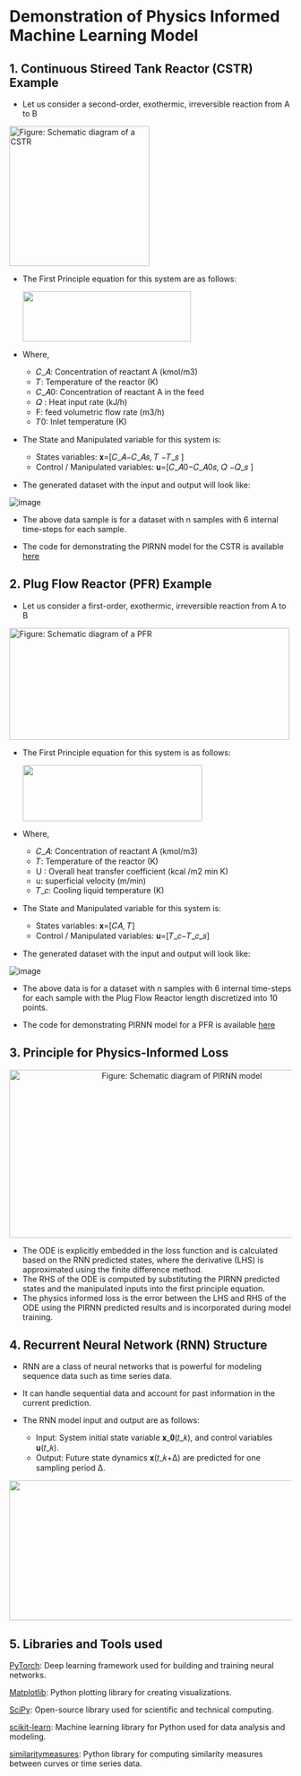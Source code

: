 # Demonstration of Physics Informed Machine Learning Model

## 1. Continuous Stireed Tank Reactor (CSTR) Example

- Let us consider a second-order, exothermic, irreversible reaction from A to B


<img src="https://github.com/Keerthana-Vellayappan/Demonstration-of-Physics-Informed-Machine-Learning-Model/assets/160836399/c1337cf1-eb78-47d7-b95b-1ce399d0ad10" alt = " Figure: Schematic diagram of a CSTR" width="250" height="250">



- The First Principle equation for this system are as follows:


     <img src="https://github.com/Keerthana-Vellayappan/Demonstration-of-Physics-Informed-Machine-Learning-Model/assets/160836399/da9e944b-1b0c-4694-8b48-2a21f49d55ed" width="300" height="90">



- Where,

   - 𝐶_𝐴: Concentration of reactant A (kmol/m3)
   - 𝑇: Temperature of the reactor (K)
   - 𝐶_𝐴0: Concentration of reactant A in the feed
   - 𝑄 :  Heat input rate (kJ/h)
   - F: feed volumetric flow rate (m3/h)
   - 𝑇0: Inlet temperature (K)


- The State and Manipulated variable for this system is:

    - States variables: 𝐱=[𝐶_𝐴−𝐶_𝐴𝑠, 𝑇 −𝑇_𝑠 ]
    - Control / Manipulated variables: 𝐮=[𝐶_𝐴0−𝐶_𝐴0𝑠, 𝑄 −𝑄_𝑠 ]


- The generated dataset with the input and output will look like:

![image](https://github.com/Keerthana-Vellayappan/Demonstration-of-Physics-Informed-Machine-Learning-Model/assets/160836399/f41bd653-cb8d-43de-950e-71946ddc79d8)

- The above data sample is for a dataset with n samples with 6 internal time-steps for each sample.

- The code for demonstrating the PIRNN model for the CSTR is available [here](https://github.com/Keerthana-Vellayappan/Demonstration-of-Physics-Informed-Machine-Learning-Model/blob/main/CSTR%20PI-RNN%20Example.ipynb)

## 2. Plug Flow Reactor (PFR) Example

- Let us consider a first-order, exothermic, irreversible reaction from A to B


<img src="https://github.com/Keerthana-Vellayappan/Demonstration-of-Physics-Informed-Machine-Learning-Model/assets/160836399/fdbbc632-3288-45b9-81be-034ecb42bf4a" alt = " Figure: Schematic diagram of a PFR" width="500" height="200">

- The First Principle equation for this system is as follows:


    <img src="https://github.com/Keerthana-Vellayappan/Demonstration-of-Physics-Informed-Machine-Learning-Model/assets/160836399/e34d27cd-885b-4950-b6e9-37a38b8d0254" width="320" height="100">

- Where,

   - 𝐶_𝐴: Concentration of reactant A (kmol/m3)
   - 𝑇: Temperature of the reactor (K)
   - U :  Overall heat transfer coefficient (kcal /m2 min K)
   - u: superficial velocity (m/min)
   - 𝑇_𝑐: Cooling liquid temperature (K)


- The State and Manipulated variable for this system is:

     - States variables: 𝐱=[𝐶𝐴, 𝑇]
     - Control / Manipulated variables: 𝐮=[𝑇_𝑐−𝑇_𝑐_𝑠]


- The generated dataset with the input and output will look like:

![image](https://github.com/Keerthana-Vellayappan/Demonstration-of-Physics-Informed-Machine-Learning-Model/assets/160836399/2e739dd2-a2e0-4cfb-a841-983dd760df9a)

- The above data is for a dataset with n samples with 6 internal time-steps for each sample with the Plug Flow Reactor length discretized into 10 points.

- The code for demonstrating PIRNN model for a PFR is available [here](https://github.com/Keerthana-Vellayappan/Demonstration-of-Physics-Informed-Machine-Learning-Model/blob/main/PFR%20PI-RNN%20Example.ipynb)

## 3. Principle for Physics-Informed Loss

<p align="center">

<img src="https://github.com/Keerthana-Vellayappan/Demonstration-of-Physics-Informed-Machine-Learning-Model/assets/160836399/4f5b19db-09df-4547-9872-a58f16aa458f" alt = " Figure: Schematic diagram of PIRNN model" width="600" height="300">

</p>

- The ODE is explicitly embedded in the loss function and is calculated based on the RNN predicted states, where the derivative (LHS) is approximated using the finite difference method.
- The RHS of the ODE is computed by substituting the PIRNN predicted states and the manipulated inputs into the first principle equation.
- The physics informed loss is the error between the LHS and RHS of the ODE using the PIRNN predicted results and is incorporated during model training. 

## 4. Recurrent Neural Network (RNN) Structure

- RNN are a class of neural networks that is powerful for modeling sequence data such as time series data.
- It can handle sequential data and account for past information in the current prediction.

- The RNN model input and output are as follows:
    - Input: System initial state variable 𝐱_𝟎(𝑡_𝑘), and control variables 𝐮(𝑡_𝑘).
    - Output: Future state dynamics 𝐱(𝑡_𝑘+Δ) are predicted for one sampling period ∆.
<p align="center">
<img src="https://github.com/Keerthana-Vellayappan/Demonstration-of-Physics-Informed-Machine-Learning-Model/assets/160836399/332a1da6-9b89-4e04-a6b3-1b5c90185319" width="600" height="250">
</p>


## 5. Libraries and Tools used

[PyTorch](https://pytorch.org/): Deep learning framework used for building and training neural networks.

[Matplotlib](https://matplotlib.org/): Python plotting library for creating visualizations.

[SciPy](https://www.scipy.org/): Open-source library used for scientific and technical computing.

[scikit-learn](https://scikit-learn.org/): Machine learning library for Python used for data analysis and modeling.

[similaritymeasures](https://github.com/similaritymeasures/similaritymeasures): Python library for computing similarity measures between curves or time series data.



